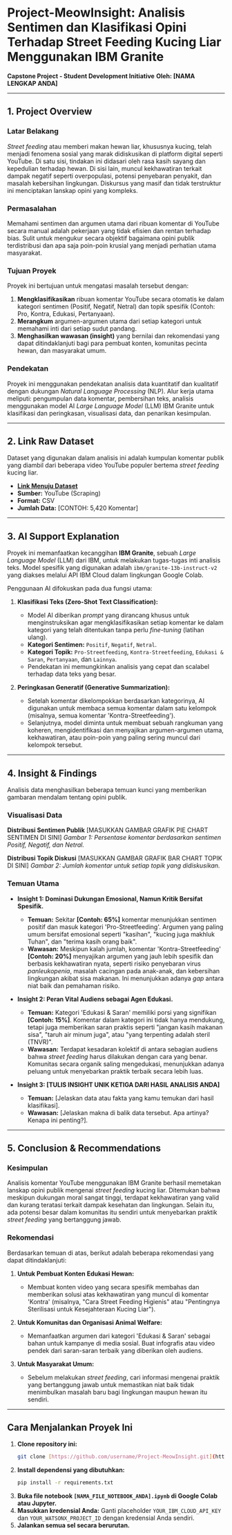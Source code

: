 # Project-MeowInsight: Analisis Sentimen dan Klasifikasi Opini Terhadap Street Feeding Kucing Liar Menggunakan IBM Granite

**Capstone Project - Student Development Initiative** **Oleh: [NAMA LENGKAP ANDA]**

---

## 1. Project Overview

### Latar Belakang
*Street feeding* atau memberi makan hewan liar, khususnya kucing, telah menjadi fenomena sosial yang marak didiskusikan di platform digital seperti YouTube. Di satu sisi, tindakan ini didasari oleh rasa kasih sayang dan kepedulian terhadap hewan. Di sisi lain, muncul kekhawatiran terkait dampak negatif seperti overpopulasi, potensi penyebaran penyakit, dan masalah kebersihan lingkungan. Diskursus yang masif dan tidak terstruktur ini menciptakan lanskap opini yang kompleks.

### Permasalahan
Memahami sentimen dan argumen utama dari ribuan komentar di YouTube secara manual adalah pekerjaan yang tidak efisien dan rentan terhadap bias. Sulit untuk mengukur secara objektif bagaimana opini publik terdistribusi dan apa saja poin-poin krusial yang menjadi perhatian utama masyarakat.

### Tujuan Proyek
Proyek ini bertujuan untuk mengatasi masalah tersebut dengan:
1.  **Mengklasifikasikan** ribuan komentar YouTube secara otomatis ke dalam kategori sentimen (Positif, Negatif, Netral) dan topik spesifik (Contoh: Pro, Kontra, Edukasi, Pertanyaan).
2.  **Merangkum** argumen-argumen utama dari setiap kategori untuk memahami inti dari setiap sudut pandang.
3.  **Menghasilkan wawasan (insight)** yang bernilai dan rekomendasi yang dapat ditindaklanjuti bagi para pembuat konten, komunitas pecinta hewan, dan masyarakat umum.

### Pendekatan
Proyek ini menggunakan pendekatan analisis data kuantitatif dan kualitatif dengan dukungan *Natural Language Processing* (NLP). Alur kerja utama meliputi: pengumpulan data komentar, pembersihan teks, analisis menggunakan model AI *Large Language Model* (LLM) IBM Granite untuk klasifikasi dan peringkasan, visualisasi data, dan penarikan kesimpulan.

---

## 2. Link Raw Dataset

Dataset yang digunakan dalam analisis ini adalah kumpulan komentar publik yang diambil dari beberapa video YouTube populer bertema *street feeding* kucing liar.

* **[Link Menuju Dataset]([URL_RAW_DATASET_ANDA_DI_GITHUB_SINI])**
* **Sumber:** YouTube (Scraping)
* **Format:** CSV
* **Jumlah Data:** [CONTOH: 5,420 Komentar]

---

## 3. AI Support Explanation

Proyek ini memanfaatkan kecanggihan **IBM Granite**, sebuah *Large Language Model* (LLM) dari IBM, untuk melakukan tugas-tugas inti analisis teks. Model spesifik yang digunakan adalah `ibm/granite-13b-instruct-v2` yang diakses melalui API IBM Cloud dalam lingkungan Google Colab.

Penggunaan AI difokuskan pada dua fungsi utama:

1.  **Klasifikasi Teks (Zero-Shot Text Classification):**
    * Model AI diberikan *prompt* yang dirancang khusus untuk menginstruksikan agar mengklasifikasikan setiap komentar ke dalam kategori yang telah ditentukan tanpa perlu *fine-tuning* (latihan ulang).
    * **Kategori Sentimen:** `Positif`, `Negatif`, `Netral`.
    * **Kategori Topik:** `Pro-Streetfeeding`, `Kontra-Streetfeeding`, `Edukasi & Saran`, `Pertanyaan`, dan `Lainnya`.
    * Pendekatan ini memungkinkan analisis yang cepat dan scalabel terhadap data teks yang besar.

2.  **Peringkasan Generatif (Generative Summarization):**
    * Setelah komentar dikelompokkan berdasarkan kategorinya, AI digunakan untuk membaca semua komentar dalam satu kelompok (misalnya, semua komentar 'Kontra-Streetfeeding').
    * Selanjutnya, model diminta untuk membuat sebuah rangkuman yang koheren, mengidentifikasi dan menyajikan argumen-argumen utama, kekhawatiran, atau poin-poin yang paling sering muncul dari kelompok tersebut.

---

## 4. Insight & Findings

Analisis data menghasilkan beberapa temuan kunci yang memberikan gambaran mendalam tentang opini publik.

### Visualisasi Data

**Distribusi Sentimen Publik**
[MASUKKAN GAMBAR GRAFIK PIE CHART SENTIMEN DI SINI]
*Gambar 1: Persentase komentar berdasarkan sentimen Positif, Negatif, dan Netral.*

**Distribusi Topik Diskusi**
[MASUKKAN GAMBAR GRAFIK BAR CHART TOPIK DI SINI]
*Gambar 2: Jumlah komentar untuk setiap topik yang didiskusikan.*

### Temuan Utama

* **Insight 1: Dominasi Dukungan Emosional, Namun Kritik Bersifat Spesifik.**
    * **Temuan:** Sekitar **[Contoh: 65%]** komentar menunjukkan sentimen positif dan masuk kategori 'Pro-Streetfeeding'. Argumen yang paling umum bersifat emosional seperti "kasihan", "kucing juga makhluk Tuhan", dan "terima kasih orang baik".
    * **Wawasan:** Meskipun kalah jumlah, komentar 'Kontra-Streetfeeding' **[Contoh: 20%]** menyajikan argumen yang jauh lebih spesifik dan berbasis kekhawatiran nyata, seperti risiko penyebaran virus *panleukopenia*, masalah cacingan pada anak-anak, dan kebersihan lingkungan akibat sisa makanan. Ini menunjukkan adanya *gap* antara niat baik dan pemahaman risiko.

* **Insight 2: Peran Vital Audiens sebagai Agen Edukasi.**
    * **Temuan:** Kategori 'Edukasi & Saran' memiliki porsi yang signifikan **[Contoh: 15%]**. Komentar dalam kategori ini tidak hanya mendukung, tetapi juga memberikan saran praktis seperti "jangan kasih makanan sisa", "taruh air minum juga", atau "yang terpenting adalah steril (TNVR)".
    * **Wawasan:** Terdapat kesadaran kolektif di antara sebagian audiens bahwa *street feeding* harus dilakukan dengan cara yang benar. Komunitas secara organik saling mengedukasi, menunjukkan adanya peluang untuk menyebarkan praktik terbaik secara lebih luas.

* **Insight 3: [TULIS INSIGHT UNIK KETIGA DARI HASIL ANALISIS ANDA]**
    * **Temuan:** [Jelaskan data atau fakta yang kamu temukan dari hasil klasifikasi].
    * **Wawasan:** [Jelaskan makna di balik data tersebut. Apa artinya? Kenapa ini penting?].

---

## 5. Conclusion & Recommendations

### Kesimpulan
Analisis komentar YouTube menggunakan IBM Granite berhasil memetakan lanskap opini publik mengenai *street feeding* kucing liar. Ditemukan bahwa meskipun dukungan moral sangat tinggi, terdapat kekhawatiran yang valid dan kurang teratasi terkait dampak kesehatan dan lingkungan. Selain itu, ada potensi besar dalam komunitas itu sendiri untuk menyebarkan praktik *street feeding* yang bertanggung jawab.

### Rekomendasi
Berdasarkan temuan di atas, berikut adalah beberapa rekomendasi yang dapat ditindaklanjuti:

1.  **Untuk Pembuat Konten Edukasi Hewan:**
    * Membuat konten video yang secara spesifik membahas dan memberikan solusi atas kekhawatiran yang muncul di komentar 'Kontra' (misalnya, "Cara Street Feeding Higienis" atau "Pentingnya Sterilisasi untuk Kesejahteraan Kucing Liar").

2.  **Untuk Komunitas dan Organisasi Animal Welfare:**
    * Memanfaatkan argumen dari kategori 'Edukasi & Saran' sebagai bahan untuk kampanye di media sosial. Buat infografis atau video pendek dari saran-saran terbaik yang diberikan oleh audiens.

3.  **Untuk Masyarakat Umum:**
    * Sebelum melakukan *street feeding*, cari informasi mengenai praktik yang bertanggung jawab untuk memastikan niat baik tidak menimbulkan masalah baru bagi lingkungan maupun hewan itu sendiri.

---

## Cara Menjalankan Proyek Ini

1.  **Clone repository ini:**
    ```bash
    git clone [https://github.com/username/Project-MeowInsight.git](https://github.com/username/Project-MeowInsight.git)
    ```
2.  **Install dependensi yang dibutuhkan:**
    ```bash
    pip install -r requirements.txt
    ```
3.  **Buka file notebook `[NAMA_FILE_NOTEBOOK_ANDA].ipynb` di Google Colab atau Jupyter.**
4.  **Masukkan kredensial Anda:** Ganti placeholder `YOUR_IBM_CLOUD_API_KEY` dan `YOUR_WATSONX_PROJECT_ID` dengan kredensial Anda sendiri.
5.  **Jalankan semua sel secara berurutan.**
